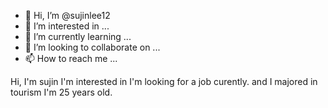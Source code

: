 - 👋 Hi, I’m @sujinlee12
- 👀 I’m interested in ...
- 🌱 I’m currently learning ...
- 💞️ I’m looking to collaborate on ...
- 📫 How to reach me ...

<!---
sujinlee12/sujinlee12 is a ✨ special ✨ repository because its `README.md` (this file) appears on your GitHub profile.
You can click the Preview link to take a look at your changes.
--->
Hi, I'm sujin
I'm interested in 
I'm looking for a job curently.
and I majored in tourism
I'm 25 years old.
